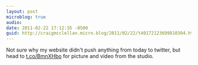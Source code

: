 ```yaml
---
layout: post
microblog: true
audio: 
date: 2011-02-22 17:12:35 -0500
guid: http://craigmcclellan.micro.blog/2011/02/22/t40172123699810304.html
---
```

Not sure why my website didn't push anything from today to twitter, but head to [t.co/BmnXHbo](http://t.co/BmnXHbo) for picture and video from the studio.
